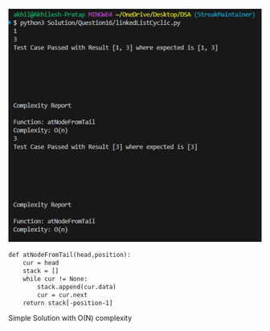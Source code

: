 ![Test Case Report](SolutionScreenShots/image.png)
```
def atNodeFromTail(head,position):
    cur = head
    stack = []
    while cur != None:
        stack.append(cur.data)
        cur = cur.next
    return stack[-position-1]
```


Simple Solution with O(N) complexity